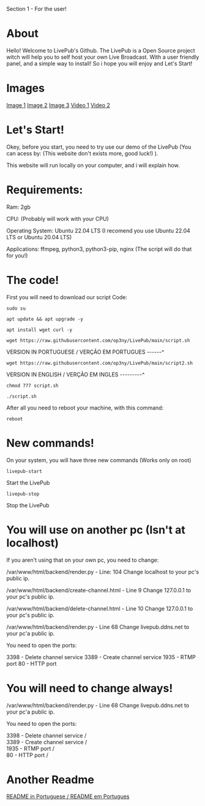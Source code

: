 Section 1 - For the user!

# About

Hello! Welcome to LivePub's Github. The LivePub is a Open Source project witch will help you to self host your own Live Broadcast. With a user friendly panel, and a simple way to install! So i hope you will enjoy and Let's Start!


# Images

[Image 1](https://github.com/op3ny/LivePub/blob/main/images/Screenshot%20from%202024-07-16%2014-31-57.png)
[Image 2](https://github.com/op3ny/LivePub/blob/main/images/Screenshot%20from%202024-07-16%2014-31-49.png)
[Image 3](https://github.com/op3ny/LivePub/blob/main/images/Screenshot%20from%202024-07-16%2014-32-08.png)
[Video 1](https://github.com/op3ny/LivePub/raw/main/images/Screencast%20from%202024-07-16%2014-30-46.mp4)
[Video 2](https://github.com/op3ny/LivePub/raw/main/images/Screencast%20from%202024-07-16%2014-31-14.mp4)






# Let's Start!

Okey, before you start, you need to try use our demo of the LivePub (You can acess by: (This website don't exists more, good luck!) ).

This website will run locally on your computer, and i will explain how.

# Requirements:

Ram: 2gb

CPU: (Probably will work with your CPU)

Operating System: Ubuntu 22.04 LTS (I recomend you use Ubuntu 22.04 LTS or Ubuntu 20.04 LTS)

Applications: ffmpeg, python3, python3-pip, nginx (The script will do that for you!)


# The code!

First you will need to download our script
Code: 
```
sudo su
```
```
apt update && apt upgrade -y
```
```
apt install wget curl -y
```
```
wget https://raw.githubusercontent.com/op3ny/LivePub/main/script.sh
```
VERSION IN PORTUGUESE / VERÇÃO EM PORTUGUES ------^

```
wget https://raw.githubusercontent.com/op3ny/LivePub/main/script2.sh
```
VERSION IN ENGLISH / VERÇÃO EM INGLES ---------^
```
chmod 777 script.sh
```
```
./script.sh
```

After all you need to reboot your machine, with this command:
```
reboot
```

# New commands!

On your system, you will have three new commands (Works only on root)
```
livepub-start
```
Start the LivePub
```
livepub-stop
```
Stop the LivePub


# You will use on another pc (Isn't at localhost)

If you aren't using that on your own pc, you need to change:

/var/www/html/backend/render.py - Line: 104
Change localhost to your pc's public ip.

/var/www/html/backend/create-channel.html - Line 9
Change 127.0.0.1 to your pc's public ip.

/var/www/html/backend/delete-channel.html - Line 10
Change 127.0.0.1 to your pc's public ip.

/var/www/html/backend/render.py - Line 68
Change livepub.ddns.net to your pc'a public ip.

You need to open the ports:

3398 - Delete channel service
3389 - Create channel service
1935 - RTMP port
80 - HTTP port

# You will need to change always!

/var/www/html/backend/render.py - Line 68
Change livepub.ddns.net to your pc'a public ip.

You need to open the ports:

3398 - Delete channel service  /  
3389 - Create channel service  /  
1935 - RTMP port  /  
80 - HTTP port  /  



# Another Readme

[README in Portuguese / README em Portugues](README-pt-br.md)
